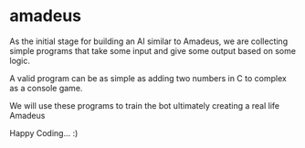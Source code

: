 # amadeus
As the initial stage for building an AI similar to Amadeus, we are collecting simple programs that take some input and give some output based on some logic.

A valid program can be as simple as adding two numbers in C to complex as a console game.

We will use these programs to train the bot ultimately creating a real life Amadeus

Happy Coding... :)
